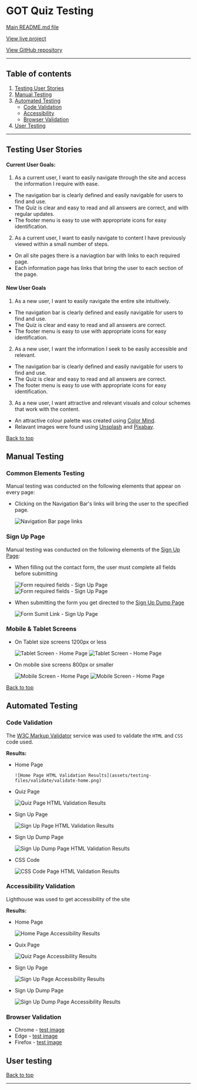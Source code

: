 # GOT Quiz Testing 

[Main README.md file](/README.md)

[View live project]()

[View GitHub repository]()

***
## Table of contents
1. [Testing User Stories](#Testing-User-Stories)
2. [Manual Testing](#Manual-Testing)
3. [Automated Testing](#Automated-Testing) 
     - [Code Validation](#Code-Validation)
     - [Accessibility](#Accessibility-Validation)
     - [Browser Validation](#Browser-Validation)
4. [User Testing](#User-Testing)


***

## Testing User Stories

#### Current User Goals:

1. As a current user, I want to easily navigate through the site and access the information I require with ease.

  - The navigation bar is clearly defined and easily navigable for users to find and use.
  - The Quiz is clear and easy to read and all answers are correct, and with regular updates.
  - The footer menu is easy to use with appropriate icons for easy identification.

2. As a current user, I want to easily navigate to content I have previously viewed within a small number of steps.

  - On all site pages there is a naviagtion bar with links to each required page.
  - Each information page has links that bring the user to each section of the page.

#### New User Goals

1. As a new user, I want to easily navigate the entire site intuitively.

  - The navigation bar is clearly defined and easily navigable for users to find and use.
  - The Quiz is clear and easy to read and all answers are correct.
  - The footer menu is easy to use with appropriate icons for easy identification.

2. As a new user, I want the information I seek to be easily accessible and relevant.

  - The navigation bar is clearly defined and easily navigable for users to find and use.
  - The Quiz is clear and easy to read and all answers are correct.
  - The footer menu is easy to use with appropriate icons for easy identification.

3. As a new user, I want attractive and relevant visuals and colour schemes that work with the content.

  - An attractive colour palette was created using [Color Mind](http://colormind.io/ "Link to Color Mind Home Page").
  - Relavant images were found using [Unsplash](https://unsplash.com "Link to Unsplash Home Page") and [Pixabay](https://pixabay.com "Link to Pixabay Home Page").

[Back to top](#GOT-Quiz-Testing)

## Manual Testing

### Common Elements Testing
Manual testing was conducted on the following elements that appear on every page:

- Clicking on the Navigation Bar's links will bring the user to the specified page.

     ![Navigation Bar page links](assets/testing-files/nav-testing.gif)
    

### Sign Up Page 
Manual testing was conducted on the following elements of the [Sign Up Page](sign-up.html):  

  - When filling out the contact form, the user must complete all fields before submitting

      ![Form required fields - Sign Up Page](assets/testing-files/form-name.png)
      ![Form required fields - Sign Up Page](assets/testing-files/form-email.png)

  - When submitting the form you get directed to the [Sign Up Dump Page](sign-up.html)

      ![Form Sumit Link - Sign Up Page](assets/testing-files/form-submit.gif) 

### Mobile & Tablet Screens

  - On Tablet size screens 1200px or less 
     
     ![Tablet Screen - Home Page](assets/testing-files/validate/validate-tablet-screen.png)
     ![Tablet Screen - Home Page](assets/testing-files/validate/validate-tablet-gallery.png)

  - On mobile sixe screens 800px or smaller 
     
     ![Mobile Screen - Home Page](assets/testing-files/validate/validate-mobile.png)
     ![Mobile Screen - Home Page](assets/testing-files/validate/validate-mobile-gallery.png)

[Back to top](#GOT-Quiz-Testing)

## Automated Testing

### Code Validation
The [W3C Markup Validator](https://validator.w3.org/) service was used to validate the `HTML` and `CSS` code used.

**Results:**

- Home Page

      ![Home Page HTML Validation Results](assets/testing-files/validate/validate-home.png)

- Quiz Page

     ![Quiz Page HTML Validation Results](assets/testing-files/validate/validate-quiz.png)

- Sign Up Page

     ![Sign Up Page HTML Validation Results](assets/testing-files/validate/validate-sign-up.png)


- Sign Up Dump Page

     ![Sign Up Dump Page HTML Validation Results](assets/testing-files/validate/validate-sign-up-dump.png)

- CSS Code

     ![CSS Code Page HTML Validation Results](assets/testing-files/validate/validate-css.png)

### Accessibility Validation

Lighthouse was used to get accessibility of the site

**Results:**

- Home Page

     ![Home Page Accessibility Results](assets/testing-files/accessibility/lighthouse-home.png)

- Quix Page

     ![Quiz Page Accessibility Results](assets/testing-files/accessibility/lighthouse-quiz.png)

- Sign Up Page

     ![Sign Up Page Accessibility Results](assets/testing-files/accessibility/lighthouse-sign-up.png)

- Sign Up Dump Page

     ![Sign Up Dump Page Accessibility Results](assets/testing-files/accessibility/lighthouse-dump.png)


### Browser Validation
- Chrome - [test image](assets/testing-files/validate/validate-chrome.png)
- Edge - [test image](assets/testing-files/validate/validate-edge.png)
- Firefox - [test image](assets/testing-files/validate/validate-firefox.png)

## User testing 



[Back to top](#GOT-Quiz-Testing)

***